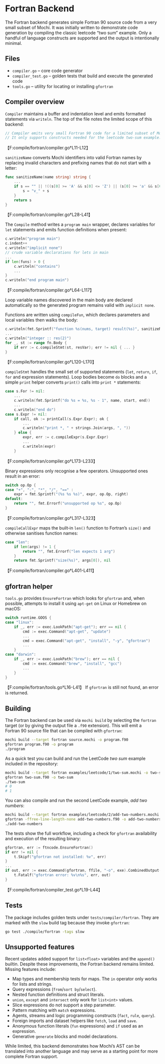 # Fortran Backend

The Fortran backend generates simple Fortran 90 source code from a very small
subset of Mochi.  It was initially written to demonstrate code generation by
compiling the classic leetcode “two sum” example.  Only a handful of language
constructs are supported and the output is intentionally minimal.

## Files

- `compiler.go` – core code generator
- `compiler_test.go` – golden tests that build and execute the generated code
- `tools.go` – utility for locating or installing `gfortran`

## Compiler overview

`Compiler` maintains a buffer and indentation level and emits formatted
statements via `writeln`.  The top of the file notes the limited scope of this
backend:

```go
// Compiler emits very small Fortran 90 code for a limited subset of Mochi.
// It only supports constructs needed for the leetcode two-sum example.
```
【F:compile/fortran/compiler.go†L11-L12】

`sanitizeName` converts Mochi identifiers into valid Fortran names by replacing
invalid characters and prefixing names that do not start with a letter:
```go
func sanitizeName(name string) string {
    ...
    if s == "" || !((s[0] >= 'A' && s[0] <= 'Z') || (s[0] >= 'a' && s[0] <= 'z')) {
        s = "v_" + s
    }
    return s
}
```
【F:compile/fortran/compiler.go†L28-L41】

The `Compile` method writes a `program main` wrapper, declares variables for
`let` statements and emits function definitions when present:
```go
c.writeln("program main")
c.indent++
c.writeln("implicit none")
// crude variable declarations for lets in main
...
if len(funs) > 0 {
    c.writeln("contains")
    ...
}
c.writeln("end program main")
```
【F:compile/fortran/compiler.go†L64-L117】

Loop variable names discovered in the main body are declared automatically so
the generated program remains valid with `implicit none`.

Functions are written using `compileFun`, which declares parameters and local
variables then walks the body:
```go
c.writeln(fmt.Sprintf("function %s(nums, target) result(%s)", sanitizeName(fn.Name), resVar))
...
c.writeln("integer :: res(2)")
for _, st := range fn.Body {
    if err := c.compileStmt(st, resVar); err != nil { ... }
}
```
【F:compile/fortran/compiler.go†L120-L170】

`compileStmt` handles the small set of supported statements (`let`, `return`,
`if`, `for` and expression statements).  Loop bodies become `do` blocks and a
simple `print` helper converts `print()` calls into `print *` statements:
```go
case s.For != nil:
    ...
    c.writeln(fmt.Sprintf("do %s = %s, %s - 1", name, start, end))
    ...
    c.writeln("end do")
case s.Expr != nil:
    if call, ok := printCall(s.Expr.Expr); ok {
        ...
        c.writeln("print *, " + strings.Join(args, ", "))
    } else {
        expr, err := c.compileExpr(s.Expr.Expr)
        ...
        c.writeln(expr)
    }
```
【F:compile/fortran/compiler.go†L173-L233】

Binary expressions only recognise a few operators. Unsupported ones result in an
error:
```go
switch op.Op {
case "+", "-", "*", "/", "==" :
    expr = fmt.Sprintf("(%s %s %s)", expr, op.Op, right)
default:
    return "", fmt.Errorf("unsupported op %s", op.Op)
}
```
【F:compile/fortran/compiler.go†L317-L323】

`compileCallExpr` maps the built‑in `len()` function to Fortran’s `size()` and
otherwise sanitises function names:
```go
case "len":
    if len(args) != 1 {
        return "", fmt.Errorf("len expects 1 arg")
    }
    return fmt.Sprintf("size(%s)", args[0]), nil
```
【F:compile/fortran/compiler.go†L401-L411】

## gfortran helper

`tools.go` provides `EnsureFortran` which looks for `gfortran` and, when
possible, attempts to install it using `apt-get` on Linux or Homebrew on macOS:
```go
switch runtime.GOOS {
case "linux":
    if _, err := exec.LookPath("apt-get"); err == nil {
        cmd := exec.Command("apt-get", "update")
        ...
        cmd = exec.Command("apt-get", "install", "-y", "gfortran")
        ...
    }
case "darwin":
    if _, err := exec.LookPath("brew"); err == nil {
        cmd := exec.Command("brew", "install", "gcc")
        ...
    }
}
```
【F:compile/fortran/tools.go†L16-L41】
If `gfortran` is still not found, an error is returned.

## Building

The Fortran backend can be used via `mochi build` by selecting the `fortran`
target (or by giving the output file a `.f90` extension).  This will emit a
Fortran 90 source file that can be compiled with `gfortran`:
```bash
mochi build --target fortran source.mochi -o program.f90
gfortran program.f90 -o program
./program
```
As a quick test you can build and run the LeetCode *two sum* example included
in the repository:
```bash
mochi build --target fortran examples/leetcode/1/two-sum.mochi -o two-sum.f90
gfortran two-sum.f90 -o two-sum
./two-sum
# 0
# 1
```
You can also compile and run the second LeetCode example, *add two numbers*:
```bash
mochi build --target fortran examples/leetcode/2/add-two-numbers.mochi -o add-two-numbers.f90
gfortran -ffree-line-length-none add-two-numbers.f90 -o add-two-numbers
./add-two-numbers
```
The tests show the full workflow, including a check for `gfortran` availability
and execution of the resulting binary:
```go
gfortran, err := ftncode.EnsureFortran()
if err != nil {
    t.Skipf("gfortran not installed: %v", err)
}
...
if out, err := exec.Command(gfortran, ffile, "-o", exe).CombinedOutput(); err != nil {
    t.Fatalf("gfortran error: %v\n%s", err, out)
}
```
【F:compile/fortran/compiler_test.go†L19-L44】

## Tests

The package includes golden tests under `tests/compiler/fortran`.  They are
marked with the `slow` build tag because they invoke `gfortran`:
```bash
go test ./compile/fortran -tags slow
```

## Unsupported features

Recent updates added support for `list<float>` variables and the `append()`
builtin. Despite these improvements, the Fortran backend remains limited.
Missing features include:

- Map types and membership tests for maps. The `in` operator only works for
  lists and strings.
- Query expressions (`from`/`sort by`/`select`).
- Nested function definitions and struct literals.
- `union`, `except` and `intersect` only work for `list<int>` values.
- Slice expressions do not support a step parameter.
- Pattern matching with `match` expressions.
- Agents, streams and logic programming constructs (`fact`, `rule`, `query`).
- Foreign imports and dataset helpers like `fetch`, `load` and `save`.
- Anonymous function literals (`fun` expressions) and `if` used as an expression.
- Generative `generate` blocks and model declarations.

While limited, this backend demonstrates how Mochi’s AST can be translated into
another language and may serve as a starting point for more complete Fortran
support.
